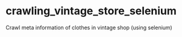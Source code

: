 # crawling_vintage_store_selenium
 Crawl meta information of clothes in vintage shop (using selenium)
